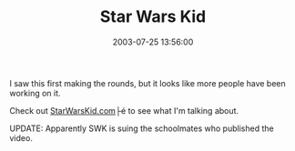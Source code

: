 ﻿---
layout: post
title: "Star Wars Kid"
comments: false
date: 2003-07-25 13:56:00
updated: 2004-05-03 20:19:00
categories:
 - Books, Music, TV and Movies
subtext-id: 6f5832a7-08a5-481d-a3a4-169a4782b18b
alias: /blog/Star-Wars-Kid.aspx
---


I saw this first making the rounds, but it looks like more people have been working on it.

Check out [StarWarsKid.com](http://www.starwarskid.com)├é to see what I'm talking about.

UPDATE: Apparently SWK is suing the schoolmates who published the video.
